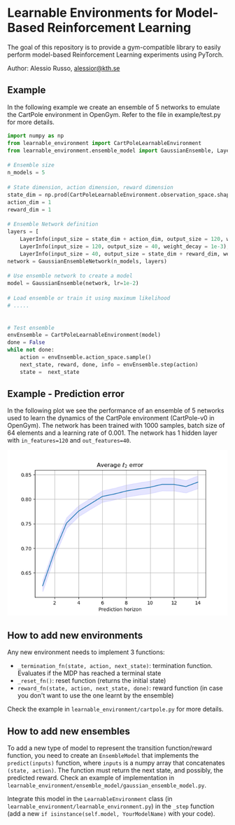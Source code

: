 # Learnable Environments for Model-Based Reinforcement Learning

The goal of this repository is to provide a gym-compatible library to easily perform model-based Reinforcement Learning experiments using PyTorch.

Author: Alessio Russo, alessior@kth.se

## Example

In the following example we create an ensemble of 5 networks to emulate the CartPole environment in OpenGym. Refer to the file in example/test.py for more details.

```python
import numpy as np
from learnable_environment import CartPoleLearnableEnvironment
from learnable_environment.ensemble_model import GaussianEnsemble, LayerInfo, GaussianEnsembleNetwork

# Ensemble size
n_models = 5

# State dimension, action dimension, reward dimension
state_dim = np.prod(CartPoleLearnableEnvironment.observation_space.shape)
action_dim = 1
reward_dim = 1

# Ensemble Network definition
layers = [
    LayerInfo(input_size = state_dim + action_dim, output_size = 120, weight_decay = 1e-3), 
    LayerInfo(input_size = 120, output_size = 40, weight_decay = 1e-3),
    LayerInfo(input_size = 40, output_size = state_dim + reward_dim, weight_decay = 5e-4)]
network = GaussianEnsembleNetwork(n_models, layers)

# Use ensemble network to create a model
model = GaussianEnsemble(network, lr=1e-2)

# Load ensemble or train it using maximum likelihood
# .....


# Test ensemble
envEnsemble = CartPoleLearnableEnvironment(model)
done = False
while not done:
    action = envEnsemble.action_space.sample()
    next_state, reward, done, info = envEnsemble.step(action)
    state =  next_state

```

## Example - Prediction error

In the following plot we see the performance of an ensemble of 5 networks used to learn the dynamics of the CartPole environment (CartPole-v0 in OpenGym). The network has been trained with 1000 samples, batch size of 64 elements and a learning rate of 0.001. The network has 1 hidden layer with `in_features=120` and `out_features=40`.

![Prediction error at different horizon lengths - Cartpole Environment](./example.png)

## How to add new environments

Any new environment needs to implement 3 functions:

- `_termination_fn(state, action, next_state)`: termination function. Evaluates if the MDP has reached a terminal state
- `_reset_fn()`: reset function (returns the initial state)
- `reward_fn(state, action, next_state, done)`: reward function (in case you don't want to use the one learnt by the ensemble)

Check the example in `learnable_environment/cartpole.py` for more details.

## How to add new ensembles

To add a new type of model to represent the transition function/reward function, you need to create an `EnsembleModel` that implements the `predict(inputs)` function, where `inputs` is a numpy array that concatenates `(state, action)`. The function must return the next state, and possibly, the predicted reward. Check an example of implementation in `learnable_environment/ensemble_model/gaussian_ensemble_model.py`.

Integrate this model in the `LearnableEnvironment` class (in `learnable_environment/learnable_environment.py`) in the `_step` function (add a new `if isinstance(self.model, YourModelName)` with your code).
